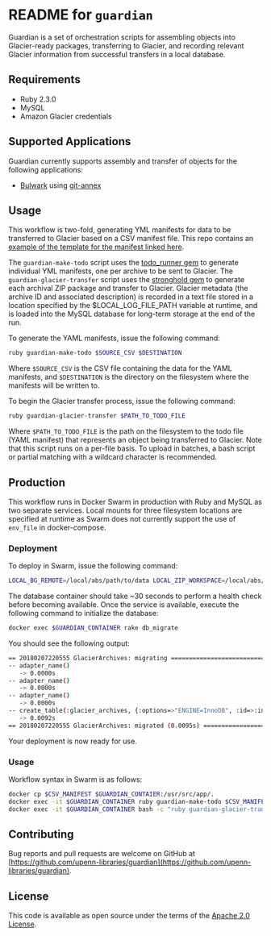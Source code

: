 # README for `guardian`

Guardian is a set of orchestration scripts for assembling objects into Glacier-ready packages, transferring to Glacier, and recording relevant Glacier information from successful transfers in a local database.

## Requirements

* Ruby 2.3.0
* MySQL
* Amazon Glacier credentials

## Supported Applications

Guardian currently supports assembly and transfer of objects for the following applications:

* [Bulwark](https://github.com/upenn-libraries/bulwark) using [git-annex](https://git-annex.branchable.com/)

## Usage

This workflow is two-fold, generating YML manifests for data to be transferred to Glacier based on a CSV manifest file.  This repo contains an [example of the template for the manifest linked here](examples/example_guardian_manifest.csv).

The `guardian-make-todo` script uses the [todo_runner gem](https://github.com/upenn-libraries/todo_runner) to generate individual YML manifests, one per archive to be sent to Glacier.  The `guardian-glacier-transfer` script uses the [stronghold gem](https://github.com/upenn-libraries/stronghold) to generate each archival ZIP package and transfer to Glacier.  Glacier metadata (the archive ID and associated description) is recorded in a text file stored in a location specified by the $LOCAL_LOG_FILE_PATH variable at runtime, and is loaded into the MySQL database for long-term storage at the end of the run. 

To generate the YAML manifests, issue the following command:

```bash 
ruby guardian-make-todo $SOURCE_CSV $DESTINATION
```

Where `$SOURCE_CSV` is the CSV file containing the data for the YAML manifests, and `$DESTINATION` is the directory on the filesystem where the manifests will be written to.

To begin the Glacier transfer process, issue the following command:

```bash
ruby guardian-glacier-transfer $PATH_TO_TODO_FILE
```

Where `$PATH_TO_TODO_FILE` is the path on the filesystem to the todo file (YAML manifest) that represents an object being transferred to Glacier.  Note that this script runs on a per-file basis.  To upload in batches, a bash script or partial matching with a wildcard character is recommended.

## Production

This workflow runs in Docker Swarm in production with Ruby and MySQL as two separate services.  Local mounts for three filesystem locations are specified at runtime as Swarm does not currently support the use of `env_file` in docker-compose.

### Deployment

To deploy in Swarm, issue the following command:

```bash
LOCAL_BG_REMOTE=/local/abs/path/to/data LOCAL_ZIP_WORKSPACE=/local/abs/path/to/workspace LOCAL_LOG_FILE=/local/abs/path/to/logsdir/ docker stack deploy -c docker-compose.yml guardian
```

The database container should take ~30 seconds to perform a health check before becoming available.  Once the service is available, execute the following command to initialize the database:

```bash
docker exec $GUARDIAN_CONTAINER rake db_migrate
```

You should see the following output:

```bash
== 20180207220555 GlacierArchives: migrating ==================================
-- adapter_name()
   -> 0.0000s
-- adapter_name()
   -> 0.0000s
-- adapter_name()
   -> 0.0000s
-- create_table(:glacier_archives, {:options=>"ENGINE=InnoDB", :id=>:integer})
   -> 0.0092s
== 20180207220555 GlacierArchives: migrated (0.0095s) =========================
```

Your deployment is now ready for use.

### Usage

Workflow syntax in Swarm is as follows:

```bash
docker cp $CSV_MANIFEST $GUARDIAN_CONTAIER:/usr/src/app/.
docker exec -it $GUARDIAN_CONTAINER ruby guardian-make-todo $CSV_MANIFEST todos/
docker exec -it $GUARDIAN_CONTAINER bash -c "ruby guardian-glacier-transfer todos/*.todo"
```

## Contributing

Bug reports and pull requests are welcome on GitHub at [https://github.com/upenn-libraries/guardian](https://github.com/upenn-libraries/guardian).

## License

This code is available as open source under the terms of the [Apache 2.0 License](https://opensource.org/licenses/Apache-2.0).
